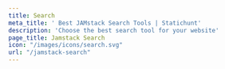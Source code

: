 ```yaml
---
title: Search
meta_title: ' Best JAMstack Search Tools | Statichunt'
description: 'Choose the best search tool for your website'
page_title: Jamstack Search
icon: "/images/icons/search.svg"
url: "/jamstack-search"
---
```

